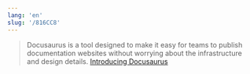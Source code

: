 ```yaml
---
lang: 'en'
slug: '/816CC8'
---
```


> Docusaurus is a tool designed to make it easy for teams to publish documentation websites without worrying about the infrastructure and design details. [Introducing Docusaurus](https://docusaurus.io/blog/2017/12/14/introducing-docusaurus#:~:text=Docusaurus%20is%20a%20tool%20designed,the%20infrastructure%20and%20design%20details.)
